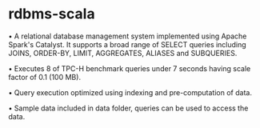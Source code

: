 # rdbms-scala

• A relational database management system implemented using Apache Spark's Catalyst. It supports a broad range of SELECT queries including JOINS, ORDER-BY, LIMIT, AGGREGATES, ALIASES and SUBQUERIES.

• Executes 8 of TPC-H benchmark queries under 7 seconds having scale factor of 0.1 (100 MB).

• Query execution optimized using indexing and pre-computation of data.

• Sample data included in data folder, queries can be used to access the data.
